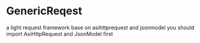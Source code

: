# GenericReqest
a light request framework base on asihttprequest and jsonmodel
you should import AsiHttpRequest and JsonModel first
